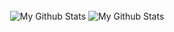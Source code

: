 
<br>
<p align="center">
<img align="center" src="https://github-readme-stats.vercel.app/api?username=Ferrar65&&show_icons=true&theme=radical&count_private=true&include_all_commits=true" alt="My Github Stats">
<img align="center" src="https://github-readme-stats.vercel.app/api/top-langs/?username=Ferrar65&layout=compact&theme=radical" alt="My Github Stats">
</p>
